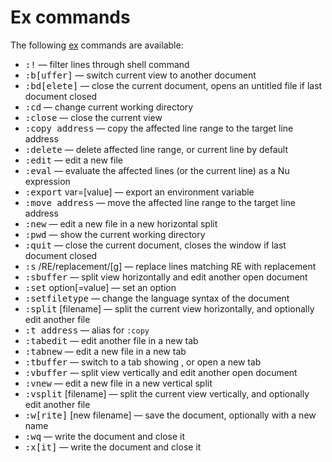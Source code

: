# Ex commands

The following [ex](ex.html) commands are available:

  * <kbd>:!</kbd> <shell command> &mdash; filter lines through shell command
  * <kbd>:b[uffer]</kbd> <name> &mdash; switch current view to another document
  * <kbd>:bd[elete]</kbd> &mdash; close the current document, opens an untitled file if last document closed
  * <kbd>:cd</kbd> <directory> &mdash; change current working directory
  * <kbd>:close</kbd> &mdash; close the current view
  * <kbd>:copy address</kbd> &mdash; copy the affected line range to the target line address
  * <kbd>:delete</kbd> <filename> &mdash; delete affected line range, or current line by default
  * <kbd>:edit</kbd> <filename> &mdash; edit a new file
  * <kbd>:eval</kbd> &mdash; evaluate the affected lines (or the current line) as a Nu expression
  * <kbd>:export</kbd> var=[value] &mdash; export an environment variable
  * <kbd>:move address</kbd> &mdash; move the affected line range to the target line address
  * <kbd>:new</kbd> &mdash; edit a new file in a new horizontal split
  * <kbd>:pwd</kbd> &mdash; show the current working directory
  * <kbd>:quit</kbd> &mdash; close the current document, closes the window if last document closed
  * <kbd>:s</kbd> /RE/replacement/[g] &mdash; replace lines matching RE with replacement
  * <kbd>:sbuffer</kbd> <filename> &mdash; split view horizontally and edit another open document
  * <kbd>:set</kbd> option[=value] &mdash; set an option
  * <kbd>:setfiletype</kbd> <syntax> &mdash; change the language syntax of the document
  * <kbd>:split</kbd> [filename] &mdash; split the current view horizontally, and optionally edit another file
  * <kbd>:t address</kbd> <filename> &mdash; alias for `:copy`
  * <kbd>:tabedit</kbd> <filename> &mdash; edit another file in a new tab
  * <kbd>:tabnew</kbd> &mdash; edit a new file in a new tab
  * <kbd>:tbuffer</kbd> <filename> &mdash; switch to a tab showing <filename>, or open a new tab
  * <kbd>:vbuffer</kbd> <filename> &mdash; split view vertically and edit another open document
  * <kbd>:vnew</kbd> &mdash; edit a new file in a new vertical split
  * <kbd>:vsplit</kbd> [filename] &mdash; split the current view vertically, and optionally edit another file
  * <kbd>:w[rite]</kbd> [new filename] &mdash; save the document, optionally with a new name
  * <kbd>:wq</kbd> &mdash; write the document and close it
  * <kbd>:x[it]</kbd> &mdash; write the document and close it

